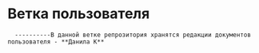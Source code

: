 # Ветка пользователя 
      ----------В данной ветке репрозитория хранятся редакции документов пользователя - **Данила К**